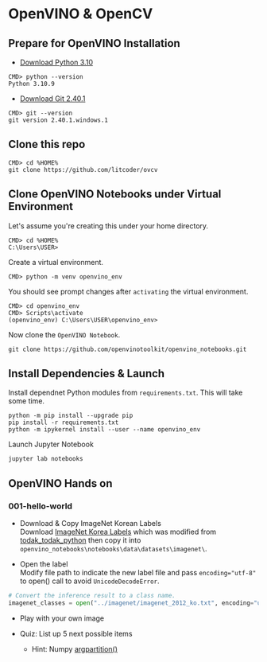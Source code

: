 # OpenVINO & OpenCV

## Prepare for OpenVINO Installation
* [Download Python 3.10](https://www.python.org/ftp/python/3.10.9/python-3.10.9-amd64.exe
)

```
CMD> python --version
Python 3.10.9
```

* [Download Git 2.40.1](https://github.com/git-for-windows/git/releases/download/v2.40.1.windows.1/Git-2.40.1-64-bit.exe)
```
CMD> git --version
git version 2.40.1.windows.1
```

## Clone this repo
```
CMD> cd %HOME%
git clone https://github.com/litcoder/ovcv
```

## Clone OpenVINO Notebooks under Virtual Environment
Let's assume you're creating this under your home directory.
```
CMD> cd %HOME%
C:\Users\USER>
```

Create a virtual environment.
```
CMD> python -m venv openvino_env
```

You should see prompt changes after `activating` the virtual environment.
```
CMD> cd openvino_env
CMD> Scripts\activate
(openvino_env) C:\Users\USER\openvino_env>
```

Now clone the `OpenVINO Notebook`.
```
git clone https://github.com/openvinotoolkit/openvino_notebooks.git
```

## Install Dependencies & Launch
Install dependnet Python modules from `requirements.txt`. This will take some time.
```
python -m pip install --upgrade pip
pip install -r requirements.txt
python -m ipykernel install --user --name openvino_env
```

Launch Jupyter Notebook
```
jupyter lab notebooks
```

## OpenVINO Hands on
### 001-hello-world
* Download & Copy ImageNet Korean Labels</br>
Download [ImageNet Korea Labels](./imagenet/imagenet_2012_ko.txt) which was modified from [todak_todak_python](https://raw.githubusercontent.com/cranberryai/todak_todak_python/master/deep_learning_for_image/ImageNetLabels_ko.txt) then copy it into `openvino_notebooks\notebooks\data\datasets\imagenet\`.


* Open the label</br>
Modify file path to indicate the new label file and pass `encoding="utf-8"` to open() call to avoid `UnicodeDecodeError`.
```python
# Convert the inference result to a class name.
imagenet_classes = open("../imagenet/imagenet_2012_ko.txt", encoding="utf-8").read().splitlines()
```

* Play with your own image

* Quiz: List up 5 next possible items
  * Hint: Numpy [argpartition()](https://numpy.org/doc/stable/reference/generated/numpy.argpartition.html)
